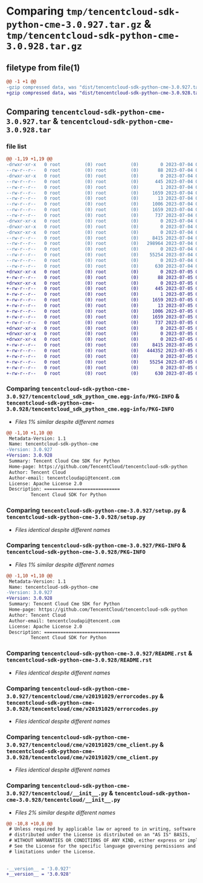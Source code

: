 # Comparing `tmp/tencentcloud-sdk-python-cme-3.0.927.tar.gz` & `tmp/tencentcloud-sdk-python-cme-3.0.928.tar.gz`

## filetype from file(1)

```diff
@@ -1 +1 @@
-gzip compressed data, was "dist/tencentcloud-sdk-python-cme-3.0.927.tar", last modified: Tue Jul  4 00:18:33 2023, max compression
+gzip compressed data, was "dist/tencentcloud-sdk-python-cme-3.0.928.tar", last modified: Wed Jul  5 00:22:49 2023, max compression
```

## Comparing `tencentcloud-sdk-python-cme-3.0.927.tar` & `tencentcloud-sdk-python-cme-3.0.928.tar`

### file list

```diff
@@ -1,19 +1,19 @@
-drwxr-xr-x   0 root         (0) root         (0)        0 2023-07-04 00:18:33.000000 tencentcloud-sdk-python-cme-3.0.927/
--rw-r--r--   0 root         (0) root         (0)       88 2023-07-04 00:18:33.000000 tencentcloud-sdk-python-cme-3.0.927/setup.cfg
-drwxr-xr-x   0 root         (0) root         (0)        0 2023-07-04 00:18:33.000000 tencentcloud-sdk-python-cme-3.0.927/tencentcloud_sdk_python_cme.egg-info/
--rw-r--r--   0 root         (0) root         (0)      445 2023-07-04 00:18:33.000000 tencentcloud-sdk-python-cme-3.0.927/tencentcloud_sdk_python_cme.egg-info/SOURCES.txt
--rw-r--r--   0 root         (0) root         (0)        1 2023-07-04 00:18:33.000000 tencentcloud-sdk-python-cme-3.0.927/tencentcloud_sdk_python_cme.egg-info/dependency_links.txt
--rw-r--r--   0 root         (0) root         (0)     1659 2023-07-04 00:18:33.000000 tencentcloud-sdk-python-cme-3.0.927/tencentcloud_sdk_python_cme.egg-info/PKG-INFO
--rw-r--r--   0 root         (0) root         (0)       13 2023-07-04 00:18:33.000000 tencentcloud-sdk-python-cme-3.0.927/tencentcloud_sdk_python_cme.egg-info/top_level.txt
--rw-r--r--   0 root         (0) root         (0)     1006 2023-07-04 00:18:33.000000 tencentcloud-sdk-python-cme-3.0.927/setup.py
--rw-r--r--   0 root         (0) root         (0)     1659 2023-07-04 00:18:33.000000 tencentcloud-sdk-python-cme-3.0.927/PKG-INFO
--rw-r--r--   0 root         (0) root         (0)      737 2023-07-04 00:18:33.000000 tencentcloud-sdk-python-cme-3.0.927/README.rst
-drwxr-xr-x   0 root         (0) root         (0)        0 2023-07-04 00:18:33.000000 tencentcloud-sdk-python-cme-3.0.927/tencentcloud/
-drwxr-xr-x   0 root         (0) root         (0)        0 2023-07-04 00:18:33.000000 tencentcloud-sdk-python-cme-3.0.927/tencentcloud/cme/
-drwxr-xr-x   0 root         (0) root         (0)        0 2023-07-04 00:18:33.000000 tencentcloud-sdk-python-cme-3.0.927/tencentcloud/cme/v20191029/
--rw-r--r--   0 root         (0) root         (0)     8415 2023-07-04 00:18:33.000000 tencentcloud-sdk-python-cme-3.0.927/tencentcloud/cme/v20191029/errorcodes.py
--rw-r--r--   0 root         (0) root         (0)   298964 2023-07-04 00:18:33.000000 tencentcloud-sdk-python-cme-3.0.927/tencentcloud/cme/v20191029/models.py
--rw-r--r--   0 root         (0) root         (0)        0 2023-07-04 00:18:33.000000 tencentcloud-sdk-python-cme-3.0.927/tencentcloud/cme/v20191029/__init__.py
--rw-r--r--   0 root         (0) root         (0)    55254 2023-07-04 00:18:33.000000 tencentcloud-sdk-python-cme-3.0.927/tencentcloud/cme/v20191029/cme_client.py
--rw-r--r--   0 root         (0) root         (0)        0 2023-07-04 00:18:33.000000 tencentcloud-sdk-python-cme-3.0.927/tencentcloud/cme/__init__.py
--rw-r--r--   0 root         (0) root         (0)      630 2023-07-04 00:18:33.000000 tencentcloud-sdk-python-cme-3.0.927/tencentcloud/__init__.py
+drwxr-xr-x   0 root         (0) root         (0)        0 2023-07-05 00:22:49.000000 tencentcloud-sdk-python-cme-3.0.928/
+-rw-r--r--   0 root         (0) root         (0)       88 2023-07-05 00:22:49.000000 tencentcloud-sdk-python-cme-3.0.928/setup.cfg
+drwxr-xr-x   0 root         (0) root         (0)        0 2023-07-05 00:22:49.000000 tencentcloud-sdk-python-cme-3.0.928/tencentcloud_sdk_python_cme.egg-info/
+-rw-r--r--   0 root         (0) root         (0)      445 2023-07-05 00:22:49.000000 tencentcloud-sdk-python-cme-3.0.928/tencentcloud_sdk_python_cme.egg-info/SOURCES.txt
+-rw-r--r--   0 root         (0) root         (0)        1 2023-07-05 00:22:49.000000 tencentcloud-sdk-python-cme-3.0.928/tencentcloud_sdk_python_cme.egg-info/dependency_links.txt
+-rw-r--r--   0 root         (0) root         (0)     1659 2023-07-05 00:22:49.000000 tencentcloud-sdk-python-cme-3.0.928/tencentcloud_sdk_python_cme.egg-info/PKG-INFO
+-rw-r--r--   0 root         (0) root         (0)       13 2023-07-05 00:22:49.000000 tencentcloud-sdk-python-cme-3.0.928/tencentcloud_sdk_python_cme.egg-info/top_level.txt
+-rw-r--r--   0 root         (0) root         (0)     1006 2023-07-05 00:22:49.000000 tencentcloud-sdk-python-cme-3.0.928/setup.py
+-rw-r--r--   0 root         (0) root         (0)     1659 2023-07-05 00:22:49.000000 tencentcloud-sdk-python-cme-3.0.928/PKG-INFO
+-rw-r--r--   0 root         (0) root         (0)      737 2023-07-05 00:22:49.000000 tencentcloud-sdk-python-cme-3.0.928/README.rst
+drwxr-xr-x   0 root         (0) root         (0)        0 2023-07-05 00:22:49.000000 tencentcloud-sdk-python-cme-3.0.928/tencentcloud/
+drwxr-xr-x   0 root         (0) root         (0)        0 2023-07-05 00:22:49.000000 tencentcloud-sdk-python-cme-3.0.928/tencentcloud/cme/
+drwxr-xr-x   0 root         (0) root         (0)        0 2023-07-05 00:22:49.000000 tencentcloud-sdk-python-cme-3.0.928/tencentcloud/cme/v20191029/
+-rw-r--r--   0 root         (0) root         (0)     8415 2023-07-05 00:22:49.000000 tencentcloud-sdk-python-cme-3.0.928/tencentcloud/cme/v20191029/errorcodes.py
+-rw-r--r--   0 root         (0) root         (0)   444352 2023-07-05 00:22:49.000000 tencentcloud-sdk-python-cme-3.0.928/tencentcloud/cme/v20191029/models.py
+-rw-r--r--   0 root         (0) root         (0)        0 2023-07-05 00:22:49.000000 tencentcloud-sdk-python-cme-3.0.928/tencentcloud/cme/v20191029/__init__.py
+-rw-r--r--   0 root         (0) root         (0)    55254 2023-07-05 00:22:49.000000 tencentcloud-sdk-python-cme-3.0.928/tencentcloud/cme/v20191029/cme_client.py
+-rw-r--r--   0 root         (0) root         (0)        0 2023-07-05 00:22:49.000000 tencentcloud-sdk-python-cme-3.0.928/tencentcloud/cme/__init__.py
+-rw-r--r--   0 root         (0) root         (0)      630 2023-07-05 00:22:49.000000 tencentcloud-sdk-python-cme-3.0.928/tencentcloud/__init__.py
```

### Comparing `tencentcloud-sdk-python-cme-3.0.927/tencentcloud_sdk_python_cme.egg-info/PKG-INFO` & `tencentcloud-sdk-python-cme-3.0.928/tencentcloud_sdk_python_cme.egg-info/PKG-INFO`

 * *Files 1% similar despite different names*

```diff
@@ -1,10 +1,10 @@
 Metadata-Version: 1.1
 Name: tencentcloud-sdk-python-cme
-Version: 3.0.927
+Version: 3.0.928
 Summary: Tencent Cloud Cme SDK for Python
 Home-page: https://github.com/TencentCloud/tencentcloud-sdk-python
 Author: Tencent Cloud
 Author-email: tencentcloudapi@tencent.com
 License: Apache License 2.0
 Description: ============================
         Tencent Cloud SDK for Python
```

### Comparing `tencentcloud-sdk-python-cme-3.0.927/setup.py` & `tencentcloud-sdk-python-cme-3.0.928/setup.py`

 * *Files identical despite different names*

### Comparing `tencentcloud-sdk-python-cme-3.0.927/PKG-INFO` & `tencentcloud-sdk-python-cme-3.0.928/PKG-INFO`

 * *Files 1% similar despite different names*

```diff
@@ -1,10 +1,10 @@
 Metadata-Version: 1.1
 Name: tencentcloud-sdk-python-cme
-Version: 3.0.927
+Version: 3.0.928
 Summary: Tencent Cloud Cme SDK for Python
 Home-page: https://github.com/TencentCloud/tencentcloud-sdk-python
 Author: Tencent Cloud
 Author-email: tencentcloudapi@tencent.com
 License: Apache License 2.0
 Description: ============================
         Tencent Cloud SDK for Python
```

### Comparing `tencentcloud-sdk-python-cme-3.0.927/README.rst` & `tencentcloud-sdk-python-cme-3.0.928/README.rst`

 * *Files identical despite different names*

### Comparing `tencentcloud-sdk-python-cme-3.0.927/tencentcloud/cme/v20191029/errorcodes.py` & `tencentcloud-sdk-python-cme-3.0.928/tencentcloud/cme/v20191029/errorcodes.py`

 * *Files identical despite different names*

### Comparing `tencentcloud-sdk-python-cme-3.0.927/tencentcloud/cme/v20191029/cme_client.py` & `tencentcloud-sdk-python-cme-3.0.928/tencentcloud/cme/v20191029/cme_client.py`

 * *Files identical despite different names*

### Comparing `tencentcloud-sdk-python-cme-3.0.927/tencentcloud/__init__.py` & `tencentcloud-sdk-python-cme-3.0.928/tencentcloud/__init__.py`

 * *Files 2% similar despite different names*

```diff
@@ -10,8 +10,8 @@
 # Unless required by applicable law or agreed to in writing, software
 # distributed under the License is distributed on an "AS IS" BASIS,
 # WITHOUT WARRANTIES OR CONDITIONS OF ANY KIND, either express or implied.
 # See the License for the specific language governing permissions and
 # limitations under the License.
 
 
-__version__ = '3.0.927'
+__version__ = '3.0.928'
```

